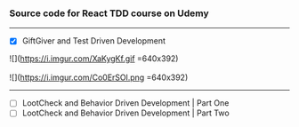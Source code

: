 ### Source code for React TDD course on Udemy


---
- [x] GiftGiver and Test Driven Development<br />

![](https://i.imgur.com/XaKygKf.gif =640x392)<br /><br />
![](https://i.imgur.com/Co0ErSOl.png =640x392)<br />

---


- [ ] LootCheck and Behavior Driven Development | Part One<br />
- [ ] LootCheck and Behavior Driven Development | Part Two
